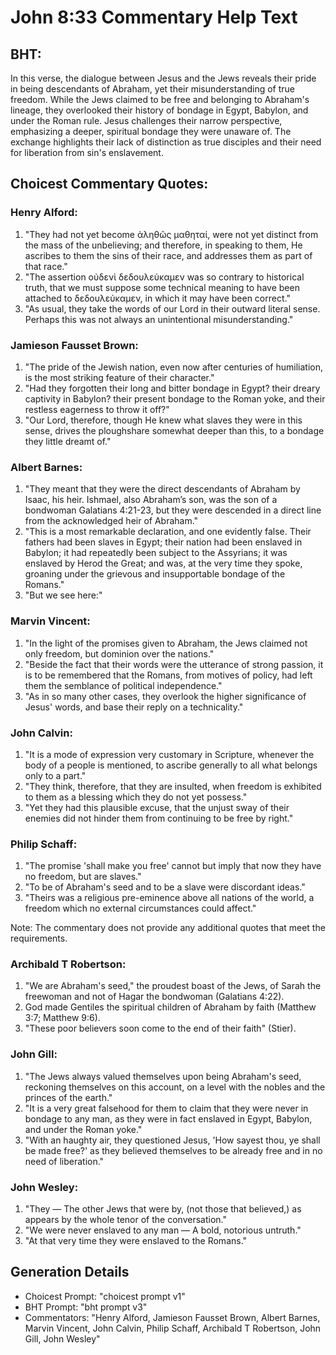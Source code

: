 # John 8:33 Commentary Help Text

## BHT:
In this verse, the dialogue between Jesus and the Jews reveals their pride in being descendants of Abraham, yet their misunderstanding of true freedom. While the Jews claimed to be free and belonging to Abraham's lineage, they overlooked their history of bondage in Egypt, Babylon, and under the Roman rule. Jesus challenges their narrow perspective, emphasizing a deeper, spiritual bondage they were unaware of. The exchange highlights their lack of distinction as true disciples and their need for liberation from sin's enslavement.

## Choicest Commentary Quotes:
### Henry Alford:
1. "They had not yet become ἀληθῶς μαθηταί, were not yet distinct from the mass of the unbelieving; and therefore, in speaking to them, He ascribes to them the sins of their race, and addresses them as part of that race."
2. "The assertion οὐδενὶ δεδουλεύκαμεν was so contrary to historical truth, that we must suppose some technical meaning to have been attached to δεδουλεύκαμεν, in which it may have been correct."
3. "As usual, they take the words of our Lord in their outward literal sense. Perhaps this was not always an unintentional misunderstanding."

### Jamieson Fausset Brown:
1. "The pride of the Jewish nation, even now after centuries of humiliation, is the most striking feature of their character."
2. "Had they forgotten their long and bitter bondage in Egypt? their dreary captivity in Babylon? their present bondage to the Roman yoke, and their restless eagerness to throw it off?"
3. "Our Lord, therefore, though He knew what slaves they were in this sense, drives the ploughshare somewhat deeper than this, to a bondage they little dreamt of."

### Albert Barnes:
1. "They meant that they were the direct descendants of Abraham by Isaac, his heir. Ishmael, also Abraham’s son, was the son of a bondwoman Galatians 4:21-23, but they were descended in a direct line from the acknowledged heir of Abraham."
2. "This is a most remarkable declaration, and one evidently false. Their fathers had been slaves in Egypt; their nation had been enslaved in Babylon; it had repeatedly been subject to the Assyrians; it was enslaved by Herod the Great; and was, at the very time they spoke, groaning under the grievous and insupportable bondage of the Romans."
3. "But we see here:"

### Marvin Vincent:
1. "In the light of the promises given to Abraham, the Jews claimed not only freedom, but dominion over the nations." 
2. "Beside the fact that their words were the utterance of strong passion, it is to be remembered that the Romans, from motives of policy, had left them the semblance of political independence." 
3. "As in so many other cases, they overlook the higher significance of Jesus' words, and base their reply on a technicality."

### John Calvin:
1. "It is a mode of expression very customary in Scripture, whenever the body of a people is mentioned, to ascribe generally to all what belongs only to a part."
2. "They think, therefore, that they are insulted, when freedom is exhibited to them as a blessing which they do not yet possess."
3. "Yet they had this plausible excuse, that the unjust sway of their enemies did not hinder them from continuing to be free by right."

### Philip Schaff:
1. "The promise 'shall make you free' cannot but imply that now they have no freedom, but are slaves."
2. "To be of Abraham's seed and to be a slave were discordant ideas."
3. "Theirs was a religious pre-eminence above all nations of the world, a freedom which no external circumstances could affect."

Note: The commentary does not provide any additional quotes that meet the requirements.

### Archibald T Robertson:
1. "We are Abraham's seed," the proudest boast of the Jews, of Sarah the freewoman and not of Hagar the bondwoman (Galatians 4:22).
2. God made Gentiles the spiritual children of Abraham by faith (Matthew 3:7; Matthew 9:6).
3. "These poor believers soon come to the end of their faith" (Stier).

### John Gill:
1. "The Jews always valued themselves upon being Abraham's seed, reckoning themselves on this account, on a level with the nobles and the princes of the earth."
2. "It is a very great falsehood for them to claim that they were never in bondage to any man, as they were in fact enslaved in Egypt, Babylon, and under the Roman yoke."
3. "With an haughty air, they questioned Jesus, 'How sayest thou, ye shall be made free?' as they believed themselves to be already free and in no need of liberation."

### John Wesley:
1. "They — The other Jews that were by, (not those that believed,) as appears by the whole tenor of the conversation."
2. "We were never enslaved to any man — A bold, notorious untruth."
3. "At that very time they were enslaved to the Romans."


## Generation Details
- Choicest Prompt: "choicest prompt v1"
- BHT Prompt: "bht prompt v3"
- Commentators: "Henry Alford, Jamieson Fausset Brown, Albert Barnes, Marvin Vincent, John Calvin, Philip Schaff, Archibald T Robertson, John Gill, John Wesley"
